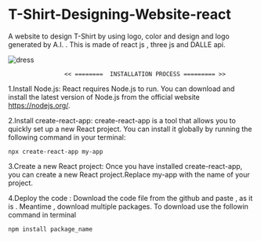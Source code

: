 # T-Shirt-Designing-Website-react

A website to design T-Shirt by using logo, color and design and logo generated by A.I. . This is made of react js , three js and DALLE api.

![dress](https://user-images.githubusercontent.com/102732012/233808380-f44a166a-287e-40d3-a1ad-64c0bcd10e92.png)



                    << ========  INSTALLATION PROCESS ========= >>

1.Install Node.js: React requires Node.js to run. You can download and install the latest version of Node.js from the official website https://nodejs.org/.

2.Install create-react-app: create-react-app is a tool that allows you to quickly set up a new React project. You can install it globally by running the following command in your terminal:
```
npx create-react-app my-app
```

3.Create a new React project: Once you have installed create-react-app, you can create a new React project.Replace my-app with the name of your project.

4.Deploy the code : Download the code file from the github and paste , as it is . Meantime , download multiple packages. To download use the followin command in terminal
```
npm install package_name
```

